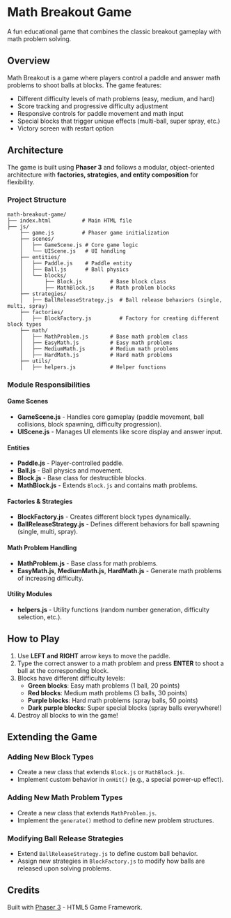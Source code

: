 # Math Breakout Game

A fun educational game that combines the classic breakout gameplay with math problem solving.

## Overview

Math Breakout is a game where players control a paddle and answer math problems to shoot balls at blocks. The game features:

- Different difficulty levels of math problems (easy, medium, and hard)
- Score tracking and progressive difficulty adjustment
- Responsive controls for paddle movement and math input
- Special blocks that trigger unique effects (multi-ball, super spray, etc.)
- Victory screen with restart option

## Architecture

The game is built using **Phaser 3** and follows a modular, object-oriented architecture with **factories, strategies, and entity composition** for flexibility.

### **Project Structure**

```
math-breakout-game/
├── index.html          # Main HTML file
├── js/
    ├── game.js         # Phaser game initialization
    ├── scenes/
    │   ├── GameScene.js # Core game logic
    │   └── UIScene.js   # UI handling
    ├── entities/
    │   ├── Paddle.js    # Paddle entity
    │   ├── Ball.js      # Ball physics
    │   └── blocks/
    │       ├── Block.js         # Base block class
    │       ├── MathBlock.js     # Math problem blocks
    ├── strategies/
    │   ├── BallReleaseStrategy.js  # Ball release behaviors (single, multi, spray)
    ├── factories/
    │   ├── BlockFactory.js         # Factory for creating different block types
    ├── math/
    │   ├── MathProblem.js       # Base math problem class
    │   ├── EasyMath.js          # Easy math problems
    │   ├── MediumMath.js        # Medium math problems
    │   ├── HardMath.js          # Hard math problems
    ├── utils/
    │   ├── helpers.js           # Helper functions
```

### **Module Responsibilities**

#### **Game Scenes**
- **GameScene.js** - Handles core gameplay (paddle movement, ball collisions, block spawning, difficulty progression).
- **UIScene.js** - Manages UI elements like score display and answer input.

#### **Entities**
- **Paddle.js** - Player-controlled paddle.
- **Ball.js** - Ball physics and movement.
- **Block.js** - Base class for destructible blocks.
- **MathBlock.js** - Extends `Block.js` and contains math problems.

#### **Factories & Strategies**
- **BlockFactory.js** - Creates different block types dynamically.
- **BallReleaseStrategy.js** - Defines different behaviors for ball spawning (single, multi, spray).

#### **Math Problem Handling**
- **MathProblem.js** - Base class for math problems.
- **EasyMath.js**, **MediumMath.js**, **HardMath.js** - Generate math problems of increasing difficulty.

#### **Utility Modules**
- **helpers.js** - Utility functions (random number generation, difficulty selection, etc.).

## How to Play

1. Use **LEFT and RIGHT** arrow keys to move the paddle.
2. Type the correct answer to a math problem and press **ENTER** to shoot a ball at the corresponding block.
3. Blocks have different difficulty levels:
   - **Green blocks**: Easy math problems (1 ball, 20 points)
   - **Red blocks**: Medium math problems (3 balls, 30 points)
   - **Purple blocks**: Hard math problems (spray balls, 50 points)
   - **Dark purple blocks**: Super special blocks (spray balls everywhere!)
4. Destroy all blocks to win the game!

## Extending the Game

### Adding New Block Types
- Create a new class that extends `Block.js` or `MathBlock.js`.
- Implement custom behavior in `onHit()` (e.g., a special power-up effect).

### Adding New Math Problem Types
- Create a new class that extends `MathProblem.js`.
- Implement the `generate()` method to define new problem structures.

### Modifying Ball Release Strategies
- Extend `BallReleaseStrategy.js` to define custom ball behavior.
- Assign new strategies in `BlockFactory.js` to modify how balls are released upon solving problems.

## Credits

Built with [Phaser 3](https://phaser.io/phaser3) - HTML5 Game Framework.

